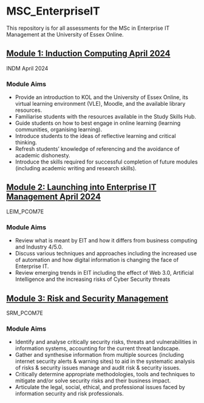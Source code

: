 # MSC_EnterpriseIT
This repository is for all assessments for the MSc in Enterprise IT Management at the University of Essex Online.

## [Module 1: Induction Computing April 2024](INDM)
INDM April 2024
### Module Aims
- Provide an introduction to KOL and the University of Essex Online, its virtual learning environment (VLE), Moodle, and the available library resources.
- Familiarise students with the resources available in the Study Skills Hub.
- Guide students on how to best engage in online learning (learning communities, organising learning).
- Introduce students to the ideas of reflective learning and critical thinking.
- Refresh students’ knowledge of referencing and the avoidance of academic dishonesty.
- Introduce the skills required for successful completion of future modules (including academic writing and research skills).

## [Module 2: Launching into Enterprise IT Management April 2024](LEIM_PCOM7E)
LEIM_PCOM7E
### Module Aims
- Review what is meant by EIT and how it differs from business computing and Industry 4/5.0.
- Discuss various techniques and approaches including the increased use of automation and how digital information is changing the face of Enterprise IT.
- Review emerging trends in EIT including the effect of Web 3.0, Artificial Intelligence and the increasing risks of Cyber Security threats

## [Module 3: Risk and Security Management](SRM)
SRM_PCOM7E
### Module Aims
- Identify and analyse critically security risks, threats and vulnerabilities in information systems, accounting for the current threat landscape.
- Gather and synthesise information from multiple sources (including internet security alerts & warning sites) to aid in the systematic analysis of risks & security issues manage and audit risk & security issues.
- Critically determine appropriate methodologies, tools and techniques to mitigate and/or solve security risks and their business impact.
- Articulate the legal, social, ethical, and professional issues faced by information security and risk professionals.
